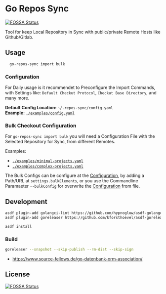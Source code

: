 # Go Repos Sync
[![FOSSA Status](https://app.fossa.com/api/projects/git%2Bgithub.com%2Fnolte%2Fgo-repos-sync.svg?type=shield)](https://app.fossa.com/projects/git%2Bgithub.com%2Fnolte%2Fgo-repos-sync?ref=badge_shield)


Tool for keep Local Repository in Sync with public/private Remote Hosts like Github/Gitlab.

## Usage

```sh
  go-repos-sync import bulk
```

### Configuration

For Daily usage is it recommendet to Preconfigure the Import Commands, with Settings like: `Default Checkut Protocol`, `Checkut Base Directory`, and many more.

**Default Config Location:** `~/.repos-sync/config.yaml`  
**Example:** [`./examples/config.yaml`](./examples/config.yaml)

### Bulk Checkout Configuration

For `go-repos-sync import bulk` you will need a Configuration File with the Selected Repository for Sync, from different Remotes.

Examples:  
 - [`./examples/minimal-projects.yaml`](./examples/minimal-projects.yaml)
 - [`./examples/complex-projects.yaml`](./examples/complex-projects.yaml)

The Bulk Configs can be configure at the [Configuration](#configuration), by adding a Path/URL at `settings.bulkElements`, or you use the Commandline Paramaeter `--bulkConfig` for overwrite the [Configuration](#configuration) from file.


## Development

```sh
asdf plugin-add golangci-lint https://github.com/hypnoglow/asdf-golangci-lint.git
asdf plugin-add goreleaser https://github.com/kforsthoevel/asdf-goreleaser.git

asdf install
```


### Build


```sh
goreleaser --snapshot --skip-publish --rm-dist --skip-sign
```



* https://www.source-fellows.de/go-datenbank-orm-association/


## License
[![FOSSA Status](https://app.fossa.com/api/projects/git%2Bgithub.com%2Fnolte%2Fgo-repos-sync.svg?type=large)](https://app.fossa.com/projects/git%2Bgithub.com%2Fnolte%2Fgo-repos-sync?ref=badge_large)